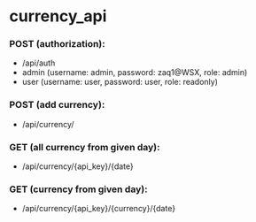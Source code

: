 # currency_api

### POST (authorization): 

- /api/auth
- admin (username: admin, password: zaq1@WSX, role: admin)
- user (username: user, password: user, role: readonly)

### POST (add currency):

- /api/currency/

### GET (all currency from given day):

- /api/currency/{api_key}/{date}

### GET (currency from given day):

- /api/currency/{api_key}/{currency}/{date}
